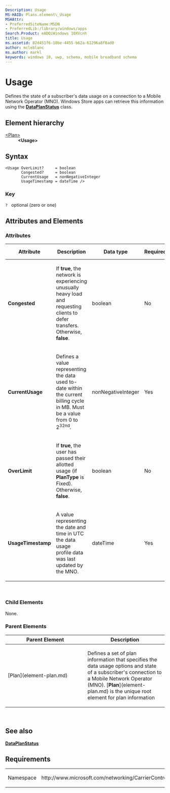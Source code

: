 ```yaml
---
Description: Usage
MS-HAID: Plans.element\_Usage
MSHAttr:
- PreferredSiteName:MSDN
- PreferredLib:/library/windows/apps
Search.Product: eADQiWindows 10XVcnh
title: Usage
ms.assetid: 82d451f6-18be-4455-b62a-61296a8f8ad0
author: mcleblanc
ms.author: markl
keywords: windows 10, uwp, schema, mobile broadband schema
---
```


# Usage


Defines the state of a subscriber's data usage on a connection to a Mobile Network Operator (MNO). Windows Store apps can retrieve this information using the [**DataPlanStatus**](https://msdn.microsoft.com/library/windows/apps/br207256) class.

## Element hierarchy

<dl>
<dt><a href="element-plan.md">&lt;Plan&gt;</a></dt>
<dd><b>&lt;Usage&gt;</b></dd>
</dl>

## Syntax

``` syntax
<Usage OverLimit?     = boolean
       Congested?     = boolean
       CurrentUsage   = nonNegativeInteger
       UsageTimestamp = dateTime />
```

### Key

`?`   optional (zero or one)

## Attributes and Elements


### Attributes

<table>
<colgroup>
<col width="20%" />
<col width="20%" />
<col width="20%" />
<col width="20%" />
<col width="20%" />
</colgroup>
<thead>
<tr class="header">
<th>Attribute</th>
<th>Description</th>
<th>Data type</th>
<th>Required</th>
<th>Default value</th>
</tr>
</thead>
<tbody>
<tr class="odd">
<td><strong>Congested</strong></td>
<td><p>If <strong>true</strong>, the network is experiencing unusually heavy load and requesting clients to defer transfers. Otherwise, <strong>false</strong>.</p></td>
<td>boolean</td>
<td>No</td>
<td></td>
</tr>
<tr class="even">
<td><strong>CurrentUsage</strong></td>
<td><p>Defines a value representing the data used to-date within the current billing cycle in MB. Must be a value from 0 to 2<sup>32nd</sup>.</p></td>
<td>nonNegativeInteger</td>
<td>Yes</td>
<td></td>
</tr>
<tr class="odd">
<td><strong>OverLimit</strong></td>
<td><p>If <strong>true</strong>, the user has passed their allotted usage (if <strong>PlanType</strong> is Fixed). Otherwise, <strong>false</strong>.</p></td>
<td>boolean</td>
<td>No</td>
<td></td>
</tr>
<tr class="even">
<td><strong>UsageTimestamp</strong></td>
<td><p>A value representing the date and time in UTC the data usage profile data was last updated by the MNO.</p></td>
<td>dateTime</td>
<td>Yes</td>
<td></td>
</tr>
</tbody>
</table>

 

### Child Elements

None.

### Parent Elements

<table>
<colgroup>
<col width="50%" />
<col width="50%" />
</colgroup>
<thead>
<tr class="header">
<th>Parent Element</th>
<th>Description</th>
</tr>
</thead>
<tbody>
<tr class="odd">
<td>[Plan](element-plan.md)</td>
<td><p>Defines a set of plan information that specifies the data usage options and state of a subscriber's connection to a Mobile Network Operator (MNO). [<strong>Plan</strong>](element-plan.md) is the unique root element for plan information</p></td>
</tr>
</tbody>
</table>

 

## See also


[**DataPlanStatus**](https://msdn.microsoft.com/library/windows/apps/br207256)

## Requirements

<table>
<colgroup>
<col width="50%" />
<col width="50%" />
</colgroup>
<tbody>
<tr class="odd">
<td><p>Namespace</p></td>
<td><p>http://www.microsoft.com/networking/CarrierControl/Plans/v1</p></td>
</tr>
</tbody>
</table>

 

 



